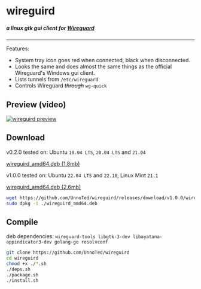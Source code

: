 # wireguird

##### a linux gtk gui client for [Wireguard](https://www.wireguard.com/)

________________
Features:

- System tray icon goes red when connected, black when disconnected.
- Looks the same and does almost the same things as the official Wireguard's Windows gui client.
- Lists tunnels from `/etc/wireguard`
- Controls Wireguard ~~*through*~~ `wg-quick`

## Preview (video)

[![wireguird preview](https://raw.githubusercontent.com/UnnoTed/wireguird/master/preview.png)](https://streamable.com/dpthpr)

## Download

v0.2.0 tested on: Ubuntu `18.04 LTS`, `20.04 LTS` and `21.04`

[wireguird_amd64.deb (1.8mb)](https://github.com/UnnoTed/wireguird/releases/download/v0.2.0/wireguird_amd64.deb)

v1.0.0 tested on: Ubuntu `22.04 LTS` and `22.10`, Linux Mint `21.1`

[wireguird_amd64.deb (2.6mb)](https://github.com/UnnoTed/wireguird/releases/download/v1.0.0/wireguird_amd64.deb)
```sh
wget https://github.com/UnnoTed/wireguird/releases/download/v1.0.0/wireguird_amd64.deb
sudo dpkg -i ./wireguird_amd64.deb
```

## Compile

deb dependencies: `wireguard-tools libgtk-3-dev libayatana-appindicator3-dev golang-go resolvconf`

```sh
git clone https://github.com/UnnoTed/wireguird
cd wireguird
chmod +x ./*.sh
./deps.sh
./package.sh
./install.sh
```
